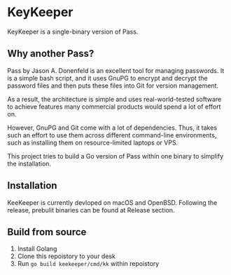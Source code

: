 # KeyKeeper
KeyKeeper is a single-binary version of Pass.

## Why another Pass?
Pass by Jason A. Donenfeld is an excellent tool for managing passwords.
It is a simple bash script, and it uses GnuPG to encrypt and decrypt the password files and then puts these files into Git for version management.

As a result, the architecture is simple and uses real-world-tested software to achieve features many commercial products would spend a lot of effort on.

However, GnuPG and Git come with a lot of dependencies. Thus, it takes such an effort to use them across different command-line environments, such as installing them on resource-limited laptops or VPS.

This project tries to build a Go version of Pass within one binary to simplify the installation.

## Installation
KeeKeeper is currently devloped on macOS and OpenBSD. Following the release, prebulit binaries can be found at Release section.

## Build from source

1. Install Golang
2. Clone this repoistory to your desk
3. Run `go build keekeeper/cmd/kk` within repoistory

